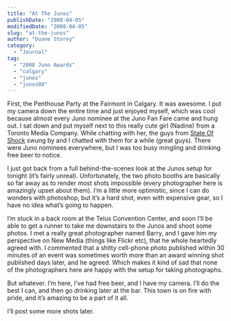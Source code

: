 ```yaml
---
title: "At The Junos"
publishDate: "2008-04-05"
modifiedDate: "2008-04-05"
slug: "at-the-junos"
author: "Duane Storey"
category:
  - "Journal"
tag:
  - "2008 Juno Awards"
  - "calgary"
  - "junos"
  - "junos08"
---
```


First, the Penthouse Party at the Fairmont in Calgary. It was awesome. I put my camera down the entire time and just enjoyed myself, which was cool because almost every Juno nominee at the Juno Fan Fare came and hung out. I sat down and put myself next to this really cute girl (Nadine) from a Toronto Media Company. While chatting with her, the guys from [State Of Shock](http://www.myspace.com/stateofshock) swung by and I chatted with them for a while (great guys). There were Juno nominees everywhere, but I was too busy mingling and drinking free beer to notice.

I just got back from a full behind-the-scenes look at the Junos setup for tonight (it’s fairly unreal). Unfortunately, the two photo booths are basically so far away as to render most shots impossible (every photographer here is amazingly upset about them). I’m a little more optimistic, since I can do wonders with photoshop, but it’s a hard shot, even with expensive gear, so I have no idea what’s going to happen.

I’m stuck in a back room at the Telus Convention Center, and soon I’ll be able to get a runner to take me downstairs to the Junos and shoot some photos. I met a really great photographer named Barry, and I gave him my perspective on New Media (things like Flickr etc), that he whole heartedly agreed with. I commented that a shitty cell-phone photo published within 30 minutes of an event was sometimes worth more than an award winning shot published days later, and he agreed. Which makes it kind of sad that none of the photographers here are happy with the setup for taking photographs.

But whatever. I’m here, I’ve had free beer, and I have my camera. I’ll do the best I can, and then go drinking later at the bar. This town is on fire with pride, and it’s amazing to be a part of it all.

I’ll post some more shots later.